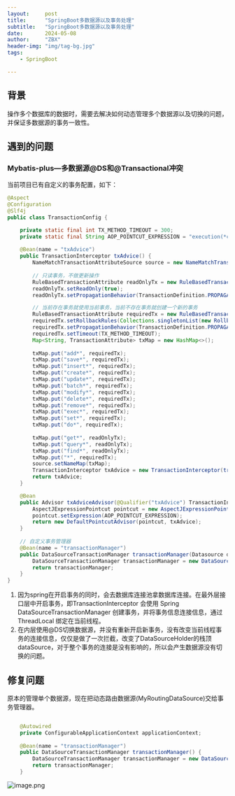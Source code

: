 ```yaml
---
layout:     post
title:      "SpringBoot多数据源以及事务处理"
subtitle:   "SpringBoot多数据源以及事务处理"
date:       2024-05-08
author:     "ZBX"
header-img: "img/tag-bg.jpg"
tags:
    - SpringBoot

---
```




## 背景

操作多个数据库的数据时，需要去解决如何动态管理多个数据源以及切换的问题，并保证多数据源的事务一致性。



## 遇到的问题

### Mybatis-plus—多数据源@DS和@Transactional冲突

当前项目已有自定义的事务配置，如下：

```java
@Aspect
@Configuration
@Slf4j
public class TransactionConfig {

    private static final int TX_METHOD_TIMEOUT = 300;
    private static final String AOP_POINTCUT_EXPRESSION = "execution(*com.example..service..*Service.*(..))";
    
    @Bean(name = "txAdvice")
    public TransactionInterceptor txAdvice() {
        NameMatchTransactionAttributeSource source = new NameMatchTransactionAttributeSource();
        
        // 只读事务，不做更新操作
        RuleBasedTransactionAttribute readOnlyTx = new RuleBasedTransactionAttribute();
        readOnlyTx.setReadOnly(true);
        readOnlyTx.setPropagationBehavior(TransactionDefinition.PROPAGATION_REQUIRED);

        // 当前存在事务就使用当前事务，当前不存在事务就创建一个新的事务
        RuleBasedTransactionAttribute requiredTx = new RuleBasedTransactionAttribute();
        requiredTx.setRollbackRules(Collections.singletonList(new RollbackRuleAttribute(Exception.class)));
        requiredTx.setPropagationBehavior(TransactionDefinition.PROPAGATION_REQUIRED);
        requiredTx.setTimeout(TX_METHOD_TIMEOUT);
        Map<String, TransactionAttribute> txMap = new HashMap<>();
        
        txMap.put("add*", requiredTx);
        txMap.put("save*", requiredTx);
        txMap.put("insert*", requiredTx);
        txMap.put("create*", requiredTx);
        txMap.put("update*", requiredTx);
        txMap.put("batch*", requiredTx);
        txMap.put("modify*", requiredTx);
        txMap.put("delete*", requiredTx);
        txMap.put("remove*", requiredTx);
        txMap.put("exec*", requiredTx);
        txMap.put("set*", requiredTx);
        txMap.put("do*", requiredTx);
        
        txMap.put("get*", readOnlyTx);
        txMap.put("query*", readOnlyTx);
        txMap.put("find*", readOnlyTx);
        txMap.put("*", requiredTx);
        source.setNameMap(txMap);
        TransactionInterceptor txAdvice = new TransactionInterceptor(transactionManager(), source);
        return txAdvice;
    }

    @Bean
    public Advisor txAdviceAdvisor(@Qualifier("txAdvice") TransactionInterceptor txAdvice) {
        AspectJExpressionPointcut pointcut = new AspectJExpressionPointcut();
        pointcut.setExpression(AOP_POINTCUT_EXPRESSION);
        return new DefaultPointcutAdvisor(pointcut, txAdvice);
    }
    
    // 自定义事务管理器
    @Bean(name = "transactionManager")
    public DataSourceTransactionManager transactionManager(Datasource datasource) {
        DataSourceTransactionManager transactionManager = new DataSourceTransactionManager(datasource);
        return transactionManager;
    }
}
```

1. 因为spring在开启事务的同时，会去数据库连接池拿数据库连接。在最外层接口层中开启事务，即TransactionInterceptor 会使用 Spring DataSourceTransactionManager 创建事务，并将事务信息连接信息，通过 ThreadLocal 绑定在当前线程。
2. 在内层使用@DS切换数据源，并没有重新开启新事务，没有改变当前线程事务的连接信息，仅仅是做了一次拦截，改变了DataSourceHolder的栈顶dataSource，对于整个事务的连接是没有影响的，所以会产生数据源没有切换的问题。



## 修复问题

原本的管理单个数据源，现在把动态路由数据源(MyRoutingDataSource)交给事务管理器。

```java

    @Autowired
    private ConfigurableApplicationContext applicationContext;
    
	@Bean(name = "transactionManager")
    public DataSourceTransactionManager transactionManager() {
        DataSourceTransactionManager transactionManager = new DataSourceTransactionManager(applicationContext.getBean(MyRoutingDataSource.class));
        return transactionManager;
    }
```



![image.png](https://cdn.nlark.com/yuque/0/2023/png/452225/1677295948236-64cf591e-5042-4cd4-8813-3592e9daf39f.png#averageHue=%23f5f5f5&clientId=u3f1dc0bc-19d6-4&from=paste&height=348&id=u11dc3968&name=image.png&originHeight=696&originWidth=1634&originalType=binary&ratio=2&rotation=0&showTitle=false&size=80635&status=done&style=none&taskId=u0459a726-df86-4eb9-94d2-cd1dec32458&title=&width=817)
